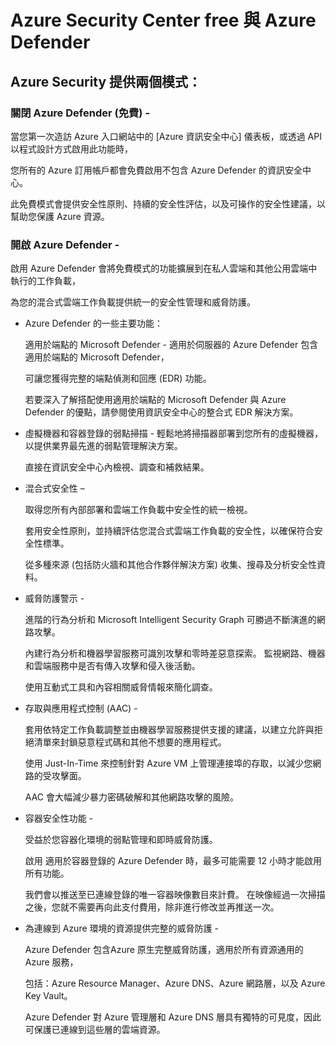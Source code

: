 # Azure Security Center free 與 Azure Defender

## Azure Security 提供兩個模式：

### 關閉 Azure Defender (免費) - 

當您第一次造訪 Azure 入口網站中的 [Azure 資訊安全中心] 儀表板，或透過 API 以程式設計方式啟用此功能時，

您所有的 Azure 訂用帳戶都會免費啟用不包含 Azure Defender 的資訊安全中心。

此免費模式會提供安全性原則、持續的安全性評估，以及可操作的安全性建議，以幫助您保護 Azure 資源。

### 開啟 Azure Defender - 

啟用 Azure Defender 會將免費模式的功能擴展到在私人雲端和其他公用雲端中執行的工作負載，

為您的混合式雲端工作負載提供統一的安全性管理和威脅防護。 

- Azure Defender 的一些主要功能：

  適用於端點的 Microsoft Defender - 適用於伺服器的 Azure Defender 包含 適用於端點的 Microsoft Defender，

  可讓您獲得完整的端點偵測和回應 (EDR) 功能。 

  若要深入了解搭配使用適用於端點的 Microsoft Defender 與 Azure Defender 的優點，請參閱使用資訊安全中心的整合式 EDR 解決方案。

- 虛擬機器和容器登錄的弱點掃描 - 輕鬆地將掃描器部署到您所有的虛擬機器，以提供業界最先進的弱點管理解決方案。 

  直接在資訊安全中心內檢視、調查和補救結果。

- 混合式安全性 – 

  取得您所有內部部署和雲端工作負載中安全性的統一檢視。 

  套用安全性原則，並持續評估您混合式雲端工作負載的安全性，以確保符合安全性標準。 

  從多種來源 (包括防火牆和其他合作夥伴解決方案) 收集、搜尋及分析安全性資料。

- 威脅防護警示 - 

  進階的行為分析和 Microsoft Intelligent Security Graph 可勝過不斷演進的網路攻擊。 

  內建行為分析和機器學習服務可識別攻擊和零時差惡意探索。 監視網路、機器和雲端服務中是否有傳入攻擊和侵入後活動。 

  使用互動式工具和內容相關威脅情報來簡化調查。

- 存取與應用程式控制 (AAC) - 

  套用依特定工作負載調整並由機器學習服務提供支援的建議，以建立允許與拒絕清單來封鎖惡意程式碼和其他不想要的應用程式。 

  使用 Just-In-Time 來控制針對 Azure VM 上管理連接埠的存取，以減少您網路的受攻擊面。 

  AAC 會大幅減少暴力密碼破解和其他網路攻擊的風險。

- 容器安全性功能 - 

  受益於您容器化環境的弱點管理和即時威脅防護。 

  啟用 適用於容器登錄的 Azure Defender 時，最多可能需要 12 小時才能啟用所有功能。 

  我們會以推送至已連線登錄的唯一容器映像數目來計費。 在映像經過一次掃描之後，您就不需要再向此支付費用，除非進行修改並再推送一次。

- 為連線到 Azure 環境的資源提供完整的威脅防護 - 

  Azure Defender 包含Azure 原生完整威脅防護，適用於所有資源通用的 Azure 服務，

  包括：Azure Resource Manager、Azure DNS、Azure 網路層，以及 Azure Key Vault。 

  Azure Defender 對 Azure 管理層和 Azure DNS 層具有獨特的可見度，因此可保護已連線到這些層的雲端資源。
